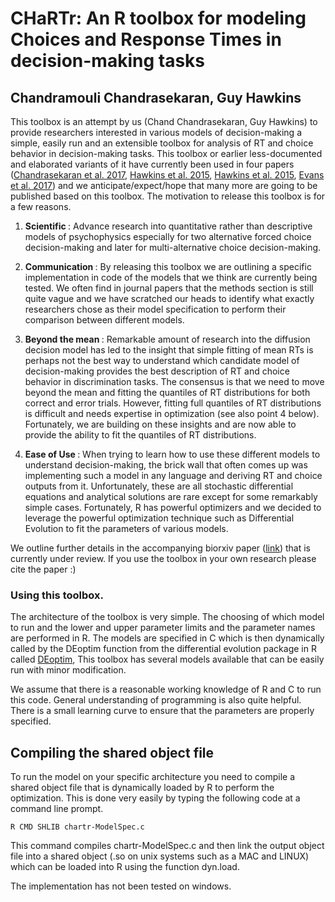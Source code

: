# CHaRTr: An R toolbox for modeling Choices and Response Times in decision-making tasks
## Chandramouli Chandrasekaran, Guy Hawkins

This toolbox is an attempt by us (Chand Chandrasekaran, Guy Hawkins) to provide researchers interested in various models of decision-making a simple, easily run and an extensible toolbox for analysis of RT and choice behavior in decision-making tasks. This toolbox or earlier less-documented and elaborated variants of it have currently been used in four papers ([Chandrasekaran et al. 2017](https://www.nature.com/articles/s41467-017-00715-0), [Hawkins et al. 2015](http://www.physiology.org/doi/10.1152/jn.00088.2015), [Hawkins et al. 2015](https://doi.org/10.1523/JNEUROSCI.2410-14.2015), [Evans et al. 2017](https://www.nature.com/articles/s41598-017-16694-7)) and we anticipate/expect/hope that many more are going to be published based on this toolbox. The motivation to release this toolbox is for a few reasons.

1. <b> Scientific </b>: Advance research into quantitative rather than descriptive models of psychophysics especially for two alternative forced choice decision-making and later for multi-alternative choice decision-making.

2. <b> Communication </b>: By releasing this toolbox we are outlining a specific implementation in code of the models that we think are currently being tested. We often find in journal papers that the methods section is still quite vague and we have scratched our heads to identify what exactly researchers chose as their model specification to perform their comparison between different models.

3. <b> Beyond the mean </b>: Remarkable amount of research into the diffusion decision model has led to the insight that simple fitting of mean RTs is perhaps not the best way to understand which candidate model of decision-making provides the best description of RT and choice behavior in discrimination tasks. The consensus is that we need to move beyond the mean and fitting the quantiles of RT distributions for both correct and error trials. However, fitting full quantiles of RT distributions is difficult and needs expertise in optimization (see also point 4 below). Fortunately, we are building on these insights and are now able to provide the ability to fit the quantiles of RT distributions.

4. <b> Ease of Use </b>: When trying to learn how to use these different models to understand decision-making, the brick wall that often comes up was implementing such a model in any language and deriving RT and choice outputs from it. Unfortunately, these are all stochastic differential equations and analytical solutions are rare except for some remarkably simple cases. Fortunately, R has powerful optimizers and we decided to leverage the powerful optimization technique such as Differential Evolution to fit the parameters of various models.

We outline further details in the accompanying biorxiv paper ([link](https://www.biorxiv.org/content/10.1101/570184v1)) that is currently under review. If you use the toolbox in your own research please cite the paper :)

### Using this toolbox. 

The architecture of the toolbox is very simple. The choosing of which model to run and the lower and upper parameter limits and the parameter names are performed in R. The models are specified in C which is then dynamically called by the DEoptim function from the differential evolution package in R called [DEoptim](https://cran.r-project.org/web/packages/DEoptim/index.html), This toolbox has several models available that can be easily run with minor modification.

We assume that there is a reasonable working knowledge of R and C to run this code. General understanding of programming is also quite helpful. There is a small learning curve to ensure that the parameters are properly specified.

## Compiling the shared object file

To run the model on your specific architecture you need to compile a shared object file that is dynamically loaded by R to perform the optimization. This is done very easily by typing the following code at a command line prompt. 

```
R CMD SHLIB chartr-ModelSpec.c
```

This command compiles chartr-ModelSpec.c and then link the output object file into a shared object (.so on unix systems such as a MAC and LINUX) which can be loaded into R using the function dyn.load.

The implementation has not been tested on windows.


